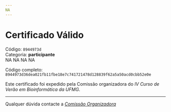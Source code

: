 ```yaml
---
NA
---
```


# Certificado Válido

Código: `8944973d`<br>
Categoria: **participante**<br>
NA
NA
NA
NA


Código completo: `8944973d36dea021fb11fbe18e7c741721478d128839f62a5a50acd0cbb52e0e`


Este certificado foi expedido pela Comissão organizadora do *IV Curso de Verão em Bioinformática da UFMG*.

----

Qualquer dúvida contacte a [_Comissão Organizadora_](<mailto:cursobioinfoufmg@gmail.com$subject=[Certificados]>)

